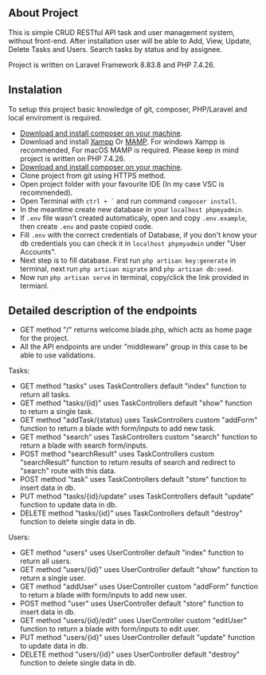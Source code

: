 ## About Project
This is simple CRUD RESTful API task and user management system, without front-end. 
After installation user will be able to Add, View, Update, Delete Tasks and Users. 
Search tasks by status and by assignee.

 Project is written on Laravel Framework 8.83.8 and PHP 7.4.26.

## Instalation
To setup this project basic knowledge of git, composer, PHP/Laravel and local enviroment is required. 

- [Download and install composer on your machine](https://getcomposer.org).
- Download and install [Xampp](https://xamppguide.com/xampp-7-4-26/) Or [MAMP](https://www.mamp.info/en/mamp/windows/). For windows Xampp is recommended, For macOS MAMP is required. Please keep in mind project is written on PHP 7.4.26. 
- [Download and install composer on your machine](https://getcomposer.org).
- Clone project from git using HTTPS method.
- Open project folder with your favourite IDE (In my case VSC is recommended).
- Open Terminal with ``` ctrl + ` ``` and run command ``` composer install ```.
- In the meantime create new database in your ``` localhost phpmyadmin ```.
- If ``` .env ``` file wasn't created automaticaly, open and copy ``` .env.example ```, then create ``` .env ``` and paste copied code. 
- Fill ``` .env ``` with the correct credentials of Database, if you don't know your db credentials you can check it in ``` localhost phpmyadmin ``` under "User Accounts". 
- Next step is to fill database. First run ``` php artisan key:generate ``` in terminal, next run ``` php artisan migrate ``` and ``` php artisan db:seed ```. 
- Now run ``` php artisan serve ``` in terminal, copy/click the link provided in termianl.

## Detailed description of the endpoints
- GET method "/" returns welcome.blade.php, which acts as home page for the project.
- All the API endpoints are under "middleware" group in this case to be able to use validations.

Tasks: 
- GET method "tasks" uses TaskControllers default "index" function to return all tasks.
- GET method "tasks/{id}" uses TaskControllers default "show" function to return a single task.
- GET method "addTask/{status}  uses TaskControllers custom "addForm" function to return a blade with form/inputs to add new task.
- GET method "search" uses TaskControllers custom "search" function to return a blade with search form/inputs.
- POST method "searchResult" uses TaskControllers custom "searchResult" function to return results of search and redirect to "search" route with this data.
- POST method "task" uses TaskControllers default "store" function to insert data in db.
- PUT method "tasks/{id}/update" uses TaskControllers default "update" function to update data in db.
- DELETE method "tasks/{id}" uses TaskControllers default "destroy" function to delete single data in db.

Users: 
- GET method "users" uses UserController default "index" function to return all users.
- GET method "users/{id}" uses UserController default "show" function to return a single user.
- GET method "addUser" uses UserController custom "addForm" function to return a blade with form/inputs to add new user.
- POST method "user" uses UserController default "store" function to insert data in db.
- GET method "users/{id}/edit"  uses UserController custom "editUser" function to return a blade with form/inputs to edit user.
- PUT method "users/{id}" uses UserController default "update" function to update data in db.
- DELETE method "users/{id}" uses UserController default "destroy" function to delete single data in db.